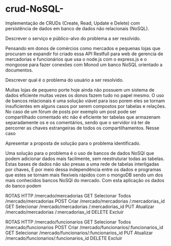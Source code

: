 # crud-NoSQL-
 Implementação de CRUDs (Create, Read, Update e Delete) com persistência de dados em banco de dados não relacionais (NoSQL). 

Descrever o serviço e público-alvo do problema a ser resolvido. 
 
Pensando em donos de comércios como mercados e pequenas lojas que procuram se expandir foi criado essa API Restfull para web de gerencia de mercadorias e funcionários que usa o node.js com o express.js e o mongoose para fazer conexões com Monod um banco NoSQL orientado a documentos.


 Descrever qual é o problema do usuário a ser resolvido. 
 
Muitas lojas de pequeno porte hoje ainda não possuem um sistema de dados eficiente muitas vezes os donos fazem tudo no papel mesmo. O uso de bancos relacionais é uma solução viável para isso porem eles se tornam insuficientes em alguns casos por serem compostos por tabelas e relações. 
No caso de um fórum de posts por exemplo um post pode ser compartilhado comentado etc não é eficiente ter tabelas que armazenam separadamente os e os comentários, sendo que o servidor irá ter de percorrer as chaves estrangeiras de todos os compartilhamentos. Nesse caso 


 Apresentar a proposta de solução para o problema identificado. 
 
Uma solução para o problema é o uso de bancos de dados NoSQl que podem adicionar dados mais facilmente, sem reestruturar todas as tabelas. Estas bases de dados não são presas a uma rede de tabelas interligadas por chaves, 
É por meio dessa independência entre os dados e programas que estes se tornam mais flexíveis rápidos com o mongoDB sendo um dos mais conhecidos bancos NoSQl do mercado. Com esta aplicação os dados do banco podem 

ROTAS	                                         HTTP
/mercado/mercadorias	                         GET	Selecionar Todos
/mercado/mercadorias	                         POST	Criar 
/mercado/mercadorias	/:mercadorias_id	        GET	Selecionar 
/mercado/mercadorias	/:mercadorias_id		       PUT	Atualizar 
/mercado/mercadorias	/:mercadorias_id		       DELETE	Excluir 

ROTAS	                                         HTTP
/mercado/funcionarios	                        GET	Selecionar Todos
/mercado/funcionarios		                       POST	Criar 
/mercado/funcionarios/:funcionarios_id	       GET	Selecionar 
/mercado/funcionarios/:funcionarios_id		      PUT	Atualizar 
/mercado/funcionarios/:funcionarios_id		      DELETE	Excluir 

